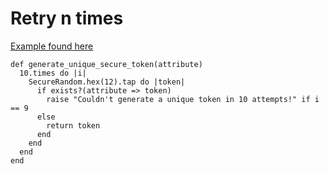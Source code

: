 # Retry n times

[Example found here](https://github.com/robertomiranda/rails/blob/5a58ba3366ec6092fcd0e69340acd93f347d2576/activerecord/lib/active_record/secure_token.rb#L36-L43)
```
def generate_unique_secure_token(attribute)
  10.times do |i|
    SecureRandom.hex(12).tap do |token|
      if exists?(attribute => token)
        raise "Couldn't generate a unique token in 10 attempts!" if i == 9
      else
        return token
      end
    end
  end
end
```
